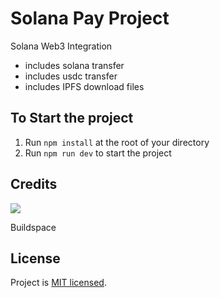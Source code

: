 # Solana Pay Project

Solana Web3 Integration
- includes solana transfer
- includes usdc transfer
- includes IPFS download files


## To Start the project
1. Run `npm install` at the root of your directory
2. Run `npm run dev` to start the project

## Credits

<a href="https://buildspace.so/" target="_blank"><img src="https://avatars.githubusercontent.com/u/65048157?s=200&v=4"></a>

Buildspace

## License

Project is [MIT licensed](./LICENSE).
